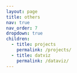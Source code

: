```yaml
---
layout: page
title: others
nav: true
nav_order: 7
dropdown: true
children:
  - title: projects
    permalink: /projects/
  - title: datviz
    permalink: /dataviz/
---
```

